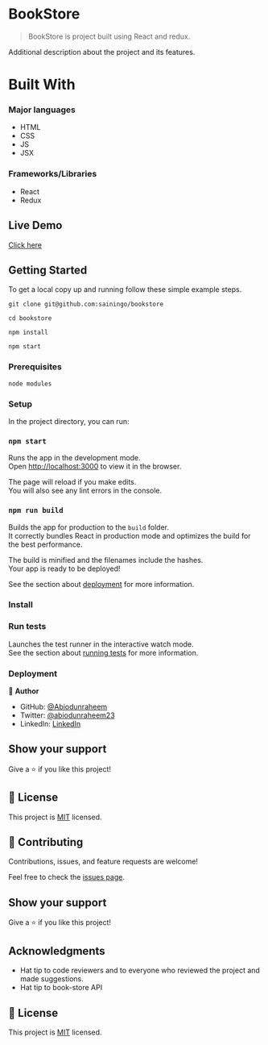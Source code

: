 # BookStore

> BookStore is project built using React and redux.


Additional description about the project and its features.

# Built With

### Major languages
- HTML
- CSS
- JS
- JSX

### Frameworks/Libraries
- React
- Redux

## Live Demo

[Click here](https://react-redux-books.netlify.app/) 

## Getting Started

To get a local copy up and running follow these simple example steps.
```
git clone git@github.com:sainingo/bookstore

cd bookstore

npm install 

npm start 
```

### Prerequisites
```
node modules 
```
### Setup

In the project directory, you can run:

### `npm start`

Runs the app in the development mode.\
Open [http://localhost:3000](http://localhost:3000) to view it in the browser.

The page will reload if you make edits.\
You will also see any lint errors in the console.


### `npm run build`

Builds the app for production to the `build` folder.\
It correctly bundles React in production mode and optimizes the build for the best performance.

The build is minified and the filenames include the hashes.\
Your app is ready to be deployed!

See the section about [deployment](https://facebook.github.io/create-react-app/docs/deployment) for more information.

### Install

### Run tests

Launches the test runner in the interactive watch mode.\
See the section about [running tests](https://facebook.github.io/create-react-app/docs/running-tests) for more information.

### Deployment

👤 **Author**

- GitHub: [@Abiodunraheem](https://github.com/Abiodunraheem)
- Twitter: [@abiodunraheem23](https://twitter.com/abiodunraheem23)
- LinkedIn: [LinkedIn](https://www.linkedin.com/in/abiodun-raheem)

## Show your support

Give a ⭐️ if you like this project!
## 📝 License

This project is [MIT](./MIT.md) licensed.

## 🤝 Contributing

Contributions, issues, and feature requests are welcome!

Feel free to check the [issues page](https://github.com/abiodunraheem/book-store/issues).

## Show your support

Give a ⭐️ if you like this project!

## Acknowledgments

- Hat tip to code reviewers and to everyone who reviewed the project and made suggestions.
- Hat tip to book-store API

## 📝 License

This project is [MIT](./MIT.md) licensed.
